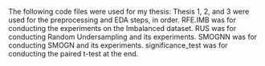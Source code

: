 The following code files were used for my thesis:
Thesis 1, 2, and 3 were used for the preprocessing and EDA steps, in order. 
RFE.IMB was for conducting the experiments on the Imbalanced dataset.
RUS was for conducting Random Undersampling and its experiments.
SMOGNN was for conducting SMOGN and its experiments.
significance_test was for conducting the paired t-test at the end.
